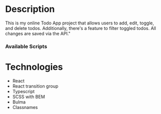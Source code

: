 # Description

This is my online Todo App project that allows users to add, edit, toggle, and delete todos. Additionally, there's a feature to filter toggled todos. All changes are saved via the API."

### Available Scripts

# Technologies

- React
- React transition group
- Typescript
- SCSS with BEM
- Bulma
- Classnames
